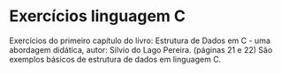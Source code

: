 # Exercícios linguagem C
Exercícios do primeiro capítulo do livro: Estrutura de Dados em C - uma abordagem didática, autor: Silvio do Lago Pereira. (páginas 21 e 22)
São exemplos básicos de estrutura de dados em linguagem C.
